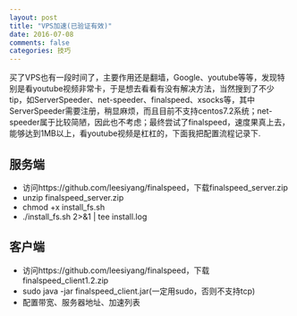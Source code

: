 ```yaml
---
layout: post
title: "VPS加速(已验证有效)"
date: 2016-07-08
comments: false
categories: 技巧
---
```


买了VPS也有一段时间了，主要作用还是翻墙，Google、youtube等等，发现特别是看youtube视频非常卡，于是想去看看有没有解决方法，当然搜到了不少tip，如ServerSpeeder、net-speeder、finalspeed、xsocks等，其中ServerSpeeder需要注册，稍显麻烦，而且目前不支持centos7.2系统；net-speeder属于比较简陋，因此也不考虑；最终尝试了finalspeed，速度果真上去，能够达到1MB以上，看youtube视频是杠杠的，下面我把配置流程记录下.


## 服务端

* 访问https://github.com/leesiyang/finalspeed，下载finalspeed_server.zip
* unzip finalspeed_server.zip
* chmod +x install_fs.sh 
* ./install_fs.sh 2>&1 | tee install.log


## 客户端
* 访问https://github.com/leesiyang/finalspeed，下载finalspeed_client1.2.zip
* sudo java -jar finalspeed_client.jar(一定用sudo，否则不支持tcp)
* 配置带宽、服务器地址、加速列表